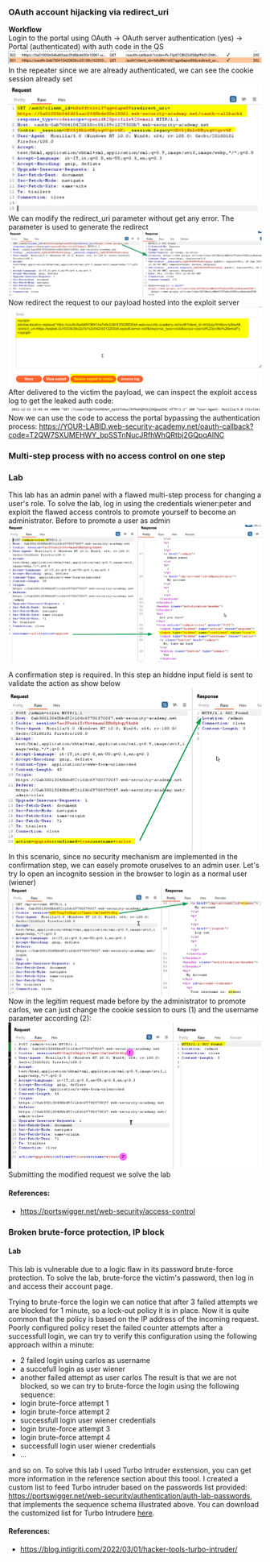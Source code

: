 ### OAuth account hijacking via redirect_uri
<b>Workflow</b><br/>
Login to the portal using OAuth -> OAuth server authentication (yes) -> Portal (authenticated)  with auth code in the QS
<br>![img](./img/5.png)<br>
In the repeater since we are already authenticated, we can see the cookie session already set
<br>![img](./img/6.png)<br>
We can modify the redirect_uri parameter without get any error. The parameter is used to generate the redirect
<br>![img](./img/7.png)<br>
Now redirect the request to our payload hosted into the exploit server
<br>![img](./img/8.png)<br>
After delivered to the victim the payload, we can inspect the exploit access log to get the leaked auth code:
<br>![img](./img/9.png)<br>
Now we can use the code to access the portal bypassing the authentication process:
https://YOUR-LABID.web-security-academy.net/oauth-callback?code=T2QW7SXUMEHWY_bpSSTnNucJRfhWhQRtbj2GQpqAINC

### Multi-step process with no access control on one step 
### Lab
This lab has an admin panel with a flawed multi-step process for changing a user's role. 
To solve the lab, log in using the credentials wiener:peter and exploit the flawed access controls to promote yourself to become an administrator.
Before to promote a user as admin 
<br>![img](./img/83.png)<br>

A confirmation step is required. In this step an hiddne input field is sent to validate the action as show below
<br>![img](./img/84.png)<br>
In this scenario, since no security mechanism are implemented in the confirmation step, we can easely promote oruselves to an admin user. Let's try lo open an incognito session in the browser to login as a normal user (wiener)
<br>![img](./img/85.png)<br>
Now in the legitim request made before by the administrator to promote carlos, we can just change the cookie session to ours (1) and the username parameter according (2):
<br>![img](./img/86.png)<br>
Submitting the modified request we solve the lab

#### References:
+ https://portswigger.net/web-security/access-control

### Broken brute-force protection, IP block
#### Lab
This lab is vulnerable due to a logic flaw in its password brute-force protection. To solve the lab, brute-force the victim's password, then log in and access their account page.

Trying to brute-force the login we can notice that after 3 failed attempts we are blocked for 1 minute, so a lock-out policy it is in place. Now it is quite common that the policy is based on the IP address of the incoming request. Poorly configured policy reset the failed counter attempts after a successfull login, we can try to verify this configuration using the following approach within a minute:
+ 2 failed login using carlos as username
+ a succefull login as user wiener
+ another failed attempt as user carlos
The result is that we are not blocked, so we can try to brute-force the login using the following sequence:
+ login brute-force attempt 1
+ login brute-force attempt 2
+ successfull login user wiener credentials
+ login brute-force attempt 3
+ login brute-force attempt 4
+ successfull login user wiener credentials
+ ...

and so on. To solve this lab I used Turbo Intruder exstension, you can get more information in the reference section about this toool. I created a custom list to feed Turbo intruder based on the passwords list provided: https://portswigger.net/web-security/authentication/auth-lab-passwords, that implements the sequence schema illustrated above. You can download the customized list for Turbo Intrudere [here](./file/wl_auth.txt).



#### References:
+ https://blog.intigriti.com/2022/03/01/hacker-tools-turbo-intruder/

